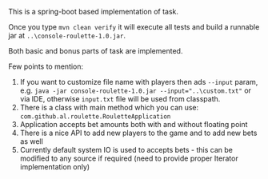 This is a spring-boot based implementation of task. 

Once you type `mvn clean verify` it will execute all tests and build a runnable jar at `..\console-roulette-1.0.jar`.

Both basic and bonus parts of task are implemented.

Few points to mention:

1. If you want to customize file name with players then ads `--input` param, e.g. `java -jar console-roulette-1.0.jar --input="..\custom.txt"` or via IDE, otherwise `input.txt` file will be used from classpath.
2. There is a class with main method which you can use: `com.github.al.roulette.RouletteApplication`
3. Application accepts bet amounts both with and without floating point
4. There is a nice API to add new players to the game and to add new bets as well
5. Currently default system IO is used to accepts bets - this can be modified to any source if required (need to provide proper Iterator implementation only)